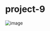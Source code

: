 # project-9
![image](https://github.com/user-attachments/assets/6d7e2fbd-d209-4ccc-b38b-58f19a7daaba)
